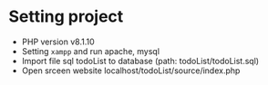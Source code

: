 # Setting project
- PHP version v8.1.10
- Setting `xampp` and run apache, mysql
- Import file sql todoList to database (path: todoList/todoList.sql)
- Open srceen website localhost/todoList/source/index.php